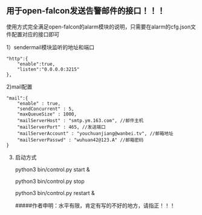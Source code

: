 ## 用于open-falcon发送告警邮件的接口！！！

使用方式完全满足open-falcon的alarm模块的说明，只需要在alarm的cfg.json文件配置对应的接口即可

1）sendermail模块监听的地址和端口

	"http":{
		"enable":true,
		"listen":"0.0.0.0:3215"
	},

2)mail配置

	"mail":{
		"enable" : true,
		"sendConcurrent" : 5,
		"maxQueueSize" : 1000,
		"mailServerHost" : "smtp.ym.163.com", //邮件主机
		"mailServerPort" : 465, //发送端口
		"mailServerAccount" : "youchuanjiang@wanbei.tv", //邮箱地址
		"mailServerPasswd" : "wuhuan42@123.A" //邮箱密码
	}

3) 启动方式
    

    python3 bin/control.py start &
    
    python3 bin/control.py stop
    
    python3 bin/control.py restart &
    
    



   #####作者申明：水平有限，肯定有写的不好的地方，请指正！！！
    
    

